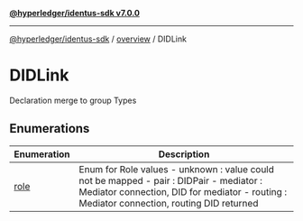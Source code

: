 [**@hyperledger/identus-sdk v7.0.0**](../../../README.md)

***

[@hyperledger/identus-sdk](../../../README.md) / [overview](../../README.md) / DIDLink

# DIDLink

Declaration merge to group Types

## Enumerations

| Enumeration | Description |
| ------ | ------ |
| [role](enumerations/role.md) | Enum for Role values - unknown : value could not be mapped - pair : DIDPair - mediator : Mediator connection, DID for mediator - routing : Mediator connection, routing DID returned |
